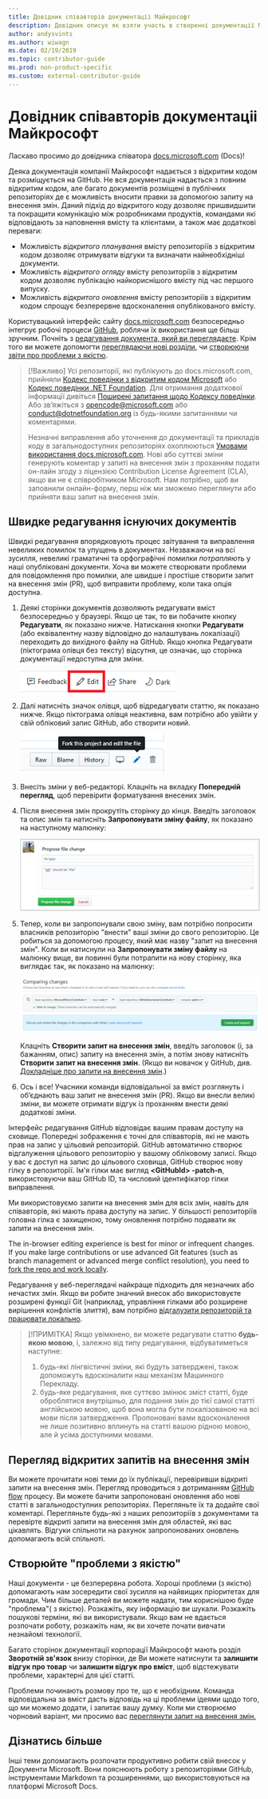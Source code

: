 ```yaml
---
title: Довідник співавторів документаціі Майкрософт
description: Довідник описує як взяти участь в створенні документації Майкрософт docs.microsoft.com.
author: andysvints
ms.author: wiwagn
ms.date: 02/19/2019
ms.topic: contributor-guide
ms.prod: non-product-specific
ms.custom: external-contributor-guide
---
```


# Довідник співавторів документаціі Майкрософт

Ласкаво просимо до довідника співатора [docs.microsoft.com](https://docs.microsoft.com) (Docs)!

Деяка документація компанії Майкрософт надається з відкритим кодом та розміщується на GitHub. Не вся документація надається з повним відкритим кодом, але багато документів розміщені в публічних репозиторіях де є можливість вносити правки за допомогою запиту на внесення змін. Даний підхід до відкритого коду дозволяє пришвидшити та покращити комунікацію між розробниками продуктів, командами які відповідають за наповнення вмісту та клієнтами, а також має додаткові переваги: 

- Можливість  _відкритого планування_ вмісту репозиторіїв з відкритим кодом дозволяє отримувати відгуки та визначати  найнеобхідніші документи.
- Можливість _відкритого огляду_ вмісту репозиторіїв з відкритим кодом дозволяє публікацію найкориснішого вмісту під час першого випуску.
- Можливість _відкритого оновлення_ вмісту репозиторіїв з відкритим кодом спрощує безперервне вдосконалення опублікованого вмісту.

Користувацький інтерфейс сайту [docs.microsoft.com](https://docs.microsoft.com) безпосередньо інтегрує робочі процеси [GitHub](https://github.com), роблячи їх використання ще більш зручним. Почніть з [редагування документа, який ви переглядаєте](#quick-edits-to-existing-documents). Крім того ви можете допомогти [переглядаючи нові розділи](#review-open-prs), чи [створюючи звіти про проблеми з якістю](#create-quality-issues). 

> [!Важливо]
> Усі репозиторії, які публікують до docs.microsoft.com, прийняли [Кодекс поведінки з відкритим кодом Microsoft](https://opensource.microsoft.com/codeofconduct/) або [Кодекс поведінки .NET Foundation](https://dotnetfoundation.org/code-of-conduct). Для отримання додаткової інформації дивіться [Поширені запитання щодо Кодексу поведінки](https://opensource.microsoft.com/codeofconduct/faq/). Або зв’яжіться з [opencode@microsoft.com](mailto:opencode@microsoft.com) або [conduct@dotnetfoundation.org](mailto:conduct@dotnetfoundation.org) із будь-якими запитаннями чи коментарями.<br>
>
>Незначні виправлення або уточнення до документації та прикладів коду в загальнодоступних репозиторіях охоплюються [Умовами використання docs.microsoft.com](https://docs.microsoft.com/legal/termsofuse). Нові або суттєві зміни генерують коментар у запиті на внесення змін з проханням подати он-лайн згоду з ліцензією Contribution License Agreement (CLA), якщо ви не є співробітником Microsoft. Нам потрібно, щоб ви заповнили онлайн-форму, перш ніж ми зможемо переглянути або прийняти ваш запит на внесення змін.

## Швидке редагування існуючих документів

Швидкі редагування впорядковують процес звітування та виправлення невеликих помилок та упущень в документах. Незважаючи на всі зусилля, невеликі граматичні та орфографічні помилки _потрапляють_ у наші опубліковані документи. Хоча ви можете створювати проблеми для повідомлення про помилки, але швидше і простіше створити запит на внесення змін (PR), щоб виправити проблему, коли така опція доступна.

1. Деякі сторінки документів дозволяють редагувати вміст безпосередньо у браузері. Якщо це так, то ви побачите кнопку **Редагувати**, як показано нижче. Натискання кнопки **Редагувати** (або еквівалентну назву відповідно до налаштувань локалізації) переходить до вихідного файлу на GitHub. Якщо кнопка Редагувати (піктограма олівця без тексту) відсутня, це означає, що сторінка документації недоступна для зміни.

   ![Location of the Edit link](./media/index/edit-article.png)

2. Далі натисніть значок олівця, щоб відредагувати статтю, як показано нижче. Якщо піктограма олівця неактивна, вам потрібно або увійти у свій обліковий запис GitHub, або створити новий. 

   ![Location of the pencil icon](./media/index/edit-icon.png)

3. Внесіть зміни у веб-редакторі. Клацніть на вкладку **Попередній перегляд**, щоб перевірити форматування внесених змін.

4. Після внесення змін прокрутіть сторінку до кінця. Введіть заголовок та опис змін та натисніть **Запропонувати зміну файлу**, як показано на наступному малюнку:

   ![Propose file change](./media/index/submit-pull-request.png)

5. Тепер, коли ви запропонували свою зміну, вам потрібно попросити власників репозиторію "внести" ваші зміни до свого репозиторію. Це робиться за допомогою процесу, який має назву "запит на внесення змін". Коли ви натиснули на **Запропонувати зміну файлу** на малюнку вище, ви повинні були потрапити на нову сторінку, яка виглядає так, як показано на малюнку:

   ![create pull request](media/index/create-pull-request.png)

   Клацніть **Створити запит на внесення змін**, введіть заголовок (і, за бажанням, опис) запиту на внесення змін, а потім знову натисніть **Створити запит на внесення змін**. (Якщо ви новачок у GitHub, див. [Докладніше про запити на внесення змін](https://help.github.com/en/articles/about-pull-requests).)
 
6. Ось і все! Учасники команди відповідальної за вміст розглянуть і об’єднають ваш запит не внесення змін (PR). Якщо ви внесли великі зміни, ви можете отримати відгук із проханням внести деякі додаткові зміни.

Інтерфейс редагування GitHub відповідає вашим правам доступу на сховище. Попередні зображення є точні для співавторів, які не мають прав на запис у цільовий репозиторій. GitHub автоматично створює відгалуження цільового репозиторію у вашому обліковому записі. Якщо у вас є доступ на запис до цільового сховища, GitHub створює нову гілку в репозиторії. Ім'я гілки має вигляд **\<GitHubId> -patch-n**, використовуючи ваш GitHub ID, та числовий ідентифікатор гілки виправлення.

Ми використовуємо запити на внесення змін для всіх змін, навіть для співавторів, які мають  права доступу на запис. У більшості репозиторіїв головна гілка є захищеною, тому оновлення потрібно подавати як запити на внесення змін.

The in-browser editing experience is best for minor or infrequent changes. If you make large contributions or use advanced Git features (such as branch management or advanced merge conflict resolution), you need to [fork the repo and work locally](how-to-write-workflows-major.md).

Редагування у веб-переглядачі найкраще підходить для незначних або нечастих змін. Якщо ви робите значний внесок або використовуєте розширені функції Git (наприклад, управління гілками або розширене вирішення конфліктів злиття), вам потрібно [відгалузити репозиторій та працювати локально](how-to-write-workflows-major.md).

> [!ПРИМІТКА]
> Якщо увімкнено, ви можете редагувати статтю **будь-якою мовою**, і, залежно від типу редагування, відбуватиметься наступне:
> 1. будь-які лінгвістичні зміни, які будуть затверджені, також допоможуть вдосконалити наш механізм Машинного Перекладу.
> 2. будь-яке редагування, яке суттєво змінює зміст статті, буде оброблятися внутрішньо, для подання змін до тієї самої статті англійською мовою, щоб вона могла бути локалізованою на всі мови після затвердження. 
> Пропоновані вами вдосконалення не лише позитивно вплинуть на статті вашою рідною мовою, але й усіма доступними мовами.

## Перегляд відкритих запитів на внесення змін

Ви можете прочитати нові теми до їх публікації, перевіривши відкриті запити на внесення змін. Перегляд проводиться з  дотриманням [GitHub flow](https://guides.github.com/introduction/flow/) процесу. Ви можете бачити запропоновані оновлення або нові статті в загальнодоступних репозиторіях. Перегляньте їх та додайте свої коментарі. Перегляньте будь-які з наших репозиторіїв з документами та перевірте відкриті запити на внесення змін для областей, які вас цікавлять. Відгуки спільноти на рахунок запропонованих оновлень допомагають всій спільноті.

## Створюйте "проблеми з якістю"

Наші документи - це безперервна робота. Хороші проблеми (з якістю) допомагають нам зосередити свої зусилля на найвищих пріоритетах для громади. Чим більше деталей ви можете надати, тим кориснішою буде "проблема"( з якістю). Розкажіть, яку інформацію ви шукали. Розкажіть пошукові терміни, які ви використували. Якщо вам не вдається розпочати роботу, розкажіть нам, як ви хочете почати вивчати незнайомі технології.

Багато сторінок документації корпорації Майкрософт мають розділ **Зворотній зв'язок** внизу сторінки, де Ви можете натиснути та **залишити відгук про товар** чи **залишити відгук про вміст**, щоб відстежувати проблеми, характерні для цієї статті.

Проблеми починають розмову про те, що є необхідним. Команда відповідальна за вміст дасть відповідь на ці проблеми ідеями щодо того, що ми можемо додати, і запитає вашу думку. Коли ми створюємо чорновий варіант, ми просимо вас [переглянути запит на внесення змін.](#review-open-prs)

## Дізнатись більше

Інші теми допомагають розпочати продуктивно робити свій внесок у Документи Microsoft. Вони пояснюють роботу з репозиторіями GitHub, інструментами Markdown та розширеннями, що використовуються на платформі Microsoft Docs.
